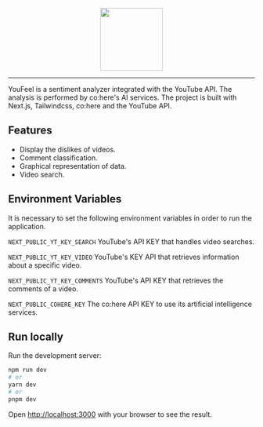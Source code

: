 <p align="center">
  <a href="https://youfeel.vercel.app/">
    <picture>
      <source media="(prefers-color-scheme: dark)" srcset="https://i.im.ge/2023/02/25/7SqPIW.brand-dark.webp">
      <img src="https://i.im.ge/2023/02/25/7SqEPL.brand-light.webp" height="128">
    </picture>
  </a>
</p>

<hr/>
YouFeel is a sentiment analyzer integrated with the YouTube API. The analysis is performed by co:here's AI services. The project is built with Next.js, Tailwindcss, co:here and the YouTube API.

## Features

- Display the dislikes of videos.
- Comment classification.
- Graphical representation of data.
- Video search.

## Environment Variables

It is necessary to set the following environment variables in order to run the application.

`NEXT_PUBLIC_YT_KEY_SEARCH` YouTube's API KEY that handles video searches.

`NEXT_PUBLIC_YT_KEY_VIDEO` YouTube's KEY API that retrieves information about a specific video.

`NEXT_PUBLIC_YT_KEY_COMMENTS` YouTube's API KEY that retrieves the comments of a video.

`NEXT_PUBLIC_COHERE_KEY` The co:here API KEY to use its artificial intelligence services.

## Run locally

Run the development server:

```bash
npm run dev
# or
yarn dev
# or
pnpm dev
```

Open [http://localhost:3000](http://localhost:3000) with your browser to see the result.
